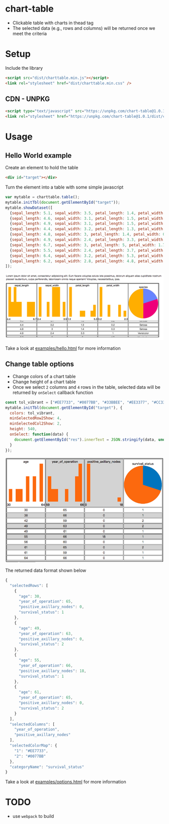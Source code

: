 # chart-table
* Clickable table with charts in thead tag
* The selected data (e.g., rows and columns) will be returned once we meet the criteria

# Setup

Include the library

```html
<script src="dist/charttable.min.js"></script>
<link rel="stylesheet" href="dist/charttable.min.css" />  
```

## CDN - UNPKG
```html
<script type="text/javascript" src="https://unpkg.com/chart-table@1.0.1/dist/charttable.min.js"></script>
<link rel="stylesheet" href="https://unpkg.com/chart-table@1.0.1/dist/charttable.min.css" />  
```

# Usage
## Hello World example
Create an element to hold the table

```html
<div id="target"></div>
```

Turn the element into a table with some simple javascript

```javascript
var mytable = charttable.table();
mytable.initTbl(document.getElementById("target"));
mytable.showDataset([
  {sepal_length: 5.1, sepal_width: 3.5, petal_length: 1.4, petal_width: 0.2, species: 'Setosa'},
  {sepal_length: 4.6, sepal_width: 3.1, petal_length: 1.5, petal_width: 0.2, species: 'Setosa'},
  {sepal_length: 4.9, sepal_width: 3.1, petal_length: 1.5, petal_width: 0.2, species: 'Setosa'},
  {sepal_length: 4.4, sepal_width: 3.2, petal_length: 1.3, petal_width: 0.2, species: 'Setosa'},
  {sepal_length: 4.8, sepal_width: 3, petal_length: 1.4, petal_width: 0.3, species: 'Setosa'},
  {sepal_length: 4.9, sepal_width: 2.4, petal_length: 3.3, petal_width: 1, species: 'Versicolor'},
  {sepal_length: 6.7, sepal_width: 3, petal_length: 5, petal_width: 1.7, species: 'Versicolor'},
  {sepal_length: 5.5, sepal_width: 2.4, petal_length: 3.7, petal_width: 1, species: 'Versicolor'},
  {sepal_length: 6.4, sepal_width: 3.2, petal_length: 5.3, petal_width: 2.3, species: 'Virginica'},
  {sepal_length: 6.2, sepal_width: 2.8, petal_length: 4.8, petal_width: 1.8, species: 'Virginica'}
]);
```

![iris](imgs/iris.png)

Take a look at [examples/hello.html](https://github.com/study-ml/chart-table/blob/master/examples/hello.html) for more information

## Change table options
* Change colors of a chart table
* Change height of a chart table
* Once we select `2` columns and `4` rows in the table, selected data will be returned by `onSelect` callback function

```javascript
const tol_vibrant = ["#EE7733", "#0077BB", "#33BBEE", "#EE3377", "#CC3311", "#009988"];
mytable.initTbl(document.getElementById("target"), {
  colors: tol_vibrant,
  minSelectedRow2Show: 4,
  minSelectedCol2Show: 2,
  height: 540,
  onSelect: function(data) {
    document.getElementById("res").innerText = JSON.stringify(data, undefined, 2);
  }
});
```

![health](imgs/health.png)

The returned data format shown below
```javascript
{
  "selectedRows": [
    {
      "age": 30,
      "year_of_operation": 65,
      "positive_axillary_nodes": 0,
      "survival_status": 1
    },
    {
      "age": 49,
      "year_of_operation": 63,
      "positive_axillary_nodes": 0,
      "survival_status": 2
    },
    {
      "age": 55,
      "year_of_operation": 66,
      "positive_axillary_nodes": 18,
      "survival_status": 1
    },
    {
      "age": 61,
      "year_of_operation": 65,
      "positive_axillary_nodes": 0,
      "survival_status": 2
    }
  ],
  "selectedColumns": [
    "year_of_operation",
    "positive_axillary_nodes"
  ],
  "selectedColorMap": {
    "1": "#EE7733",
    "2": "#0077BB"
  },
  "categoryName": "survival_status"
}
```

Take a look at [examples/options.html](https://github.com/study-ml/chart-table/blob/master/examples/options.html) for more information

# TODO
* use `webpack` to build

